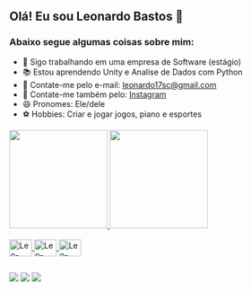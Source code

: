 ## Olá! Eu sou Leonardo Bastos 👋

### Abaixo segue algumas coisas sobre mim:

- 💼 Sigo trabalhando em uma empresa de Software (estágio)
- 📚 Estou aprendendo Unity e Analise de Dados com Python 
- 📩 Contate-me pelo e-mail: leonardo17sc@gmail.com 
- 💌 Contate-me também pelo: [Instagram](https://www.instagram.com/ob4stos/)
- 😄 Pronomes: Ele/dele
- ⚽ Hobbies: Criar e jogar jogos, piano e esportes 

<div>
  <a href="https://github.com/oB4stos">	
  <img height="175em" src="https://github-readme-stats.vercel.app/api?username=ob4stos&show_icons=true&theme=dracula&include_all_commits=true&count_private=true"/>
  <img height="175em" src="https://github-readme-stats.vercel.app/api/top-langs/?username=ob4stos&layout=compact&langs_count=16&theme=dracula"/>
</div>

<div style="display: inline_block"><br>
<img align="center" alt="Leo-Python" height="30" width="40" src="https://cdn.jsdelivr.net/gh/devicons/devicon@latest/icons/python/python-original.svg">
<img align="center" alt="Leo-Python" height="30" width="40" src="https://cdn.jsdelivr.net/gh/devicons/devicon@latest/icons/unity/unity-original.svg">
<img align="center" alt="Leo-Python" height="30" width="40" src="https://cdn.jsdelivr.net/gh/devicons/devicon@latest/icons/csharp/csharp-original.svg">
</div>

##

<div>
    <a href="https://www.youtube.com/channel/UCPgrN2vSz6HmyWDzeqhIQlg" target="_blank"><img src="https://img.shields.io/badge/YouTube-FF0000?style=for-the-badge&logo=youtube&logoColor=white" target="_blank"></a>
    <a href="https://www.instagram.com/ob4stos/" target="_blank"><img src="https://img.shields.io/badge/-Instagram-%23E4405F?style=for-the-badge&logo=instagram&logoColor=white" target="_blank"></a>
    <!--<a href="https://www.twitch.tv/rafaballerini" target="_blank"><img src="https://img.shields.io/badge/Twitch-9146FF?style=for-the-badge&logo=twitch&logoColor=white" target="_blank"></a>
    <a href="https://discord.gg/G9GPg5SA75" target="_blank"><img src="https://img.shields.io/badge/Discord-7289DA?style=for-the-badge&logo=discord&logoColor=white" target="_blank"></a>-->
    <a href="mailto:leonardo17sc@gmail.com"><img src="https://img.shields.io/badge/Gmail-%23333333?style=for-the-badge&logo=gmail&logoColor=white" target="_blank"></a>
    <!--<a href="https://www.linkedin.com/in/rafaella-ballerini-45875016a" target="_blank"><img src="https://img.shields.io/badge/-LinkedIn-%230077B5?style=for-the-badge&logo=linkedin&logoColor=white" target="_blank"></a>-->
</div>

          
          
          
          
